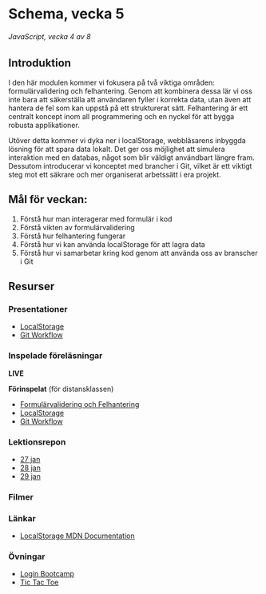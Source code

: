 # Schema, vecka 5
###### JavaScript, vecka 4 av 8

## Introduktion

I den här modulen kommer vi fokusera på två viktiga områden: formulärvalidering och felhantering. Genom att kombinera dessa lär vi oss inte bara att säkerställa att användaren fyller i korrekta data, utan även att hantera de fel som kan uppstå på ett strukturerat sätt. Felhantering är ett centralt koncept inom all programmering och en nyckel för att bygga robusta applikationer.

Utöver detta kommer vi dyka ner i localStorage, webbläsarens inbyggda lösning för att spara data lokalt. Det ger oss möjlighet att simulera interaktion med en databas, något som blir väldigt användbart längre fram. Dessutom introducerar vi konceptet med brancher i Git, vilket är ett viktigt steg mot ett säkrare och mer organiserat arbetssätt i era projekt.

## Mål för veckan:

1. Förstå hur man interagerar med formulär i kod
2. Förstå vikten av formulärvalidering
3. Förstå hur felhantering fungerar
4. Förstå hur vi kan använda localStorage för att lagra data
5. Förstå hur vi samarbetar kring kod genom att använda oss av branscher i Git


## Resurser

### Presentationer

* [LocalStorage](https://docs.google.com/presentation/d/1fI4zTguh_n9q76UcEC0ML74yfMQLvPejixN2Jo0KPMM/edit?usp=sharing)
* [Git Workflow](https://github.com/Santosnr6/Git-Flow/)

### Inspelade föreläsningar

**LIVE**

**Förinspelat** (för distansklassen)

* [Formulärvalidering och Felhantering](https://vimeo.com/1049960188/d039d2f672)
* [LocalStorage](https://vimeo.com/805239004)
* [Git Workflow](https://vimeo.com/906686286/9a91ea5b62)

### Lektionsrepon

* [27 jan]()
* [28 jan]()
* [29 jan]()

### Filmer


### Länkar
* [LocalStorage MDN Documentation](https://developer.mozilla.org/en-US/docs/Web/API/Window/localStorage)

### Övningar 

* [Login Bootcamp](https://github.com/fu-javascript-fe24/week-5-exercise-login-bootcamp)
* [Tic Tac Toe](https://github.com/fu-javascript-fe24/code-review-tic-tac-toe)






